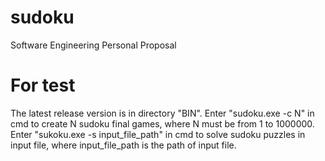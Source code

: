 # sudoku
Software Engineering Personal Proposal
# For test
The latest release version is in directory "BIN".
Enter "sudoku.exe -c N" in cmd 
to create N sudoku final games, where N must be from 1 to 1000000.
Enter "sukoku.exe -s input_file_path" in cmd
to solve sudoku puzzles in input file, where input_file_path is the path of input file.
